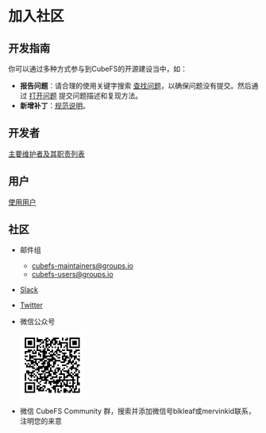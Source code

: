 # 加入社区

## 开发指南

你可以通过多种方式参与到CubeFS的开源建设当中，如：

- **报告问题**：请合理的使用关键字搜索 [查找问题](https://github.com/cubeFS/cubefs/search?q=&type=Issues&utf8=%E2%9C%93)，以确保问题没有提交。然后通过 [打开问题](https://github.com/cubeFS/cubefs/issues) 提交问题描述和复现方法。
- **新增补丁**：[规范说明](https://github.com/cubefs/cubefs/blob/master/CONTRIBUTING.md)。

## 开发者

[主要维护者及其职责列表](https://github.com/cubefs/cubefs/blob/master/MAINTAINERS.md)

## 用户

[使用用户](https://github.com/cubefs/cubefs/blob/master/ADOPTERS.md)

## 社区

- 邮件组
  - [cubefs-maintainers@groups.io](https://groups.io/g/cubefs-maintainers)
  - [cubefs-users@groups.io](https://groups.io/g/cubefs-users)
- [Slack](https://join.slack.com/t/cubefs/shared_invite/zt-1ra17fe0i-hMqdQsm5o661aPR29LsNCg)
- [Twitter](https://twitter.com/cubefs)
- 微信公众号

  ![qrcode](./pic/qrcode.bmp)
- 微信 CubeFS Community 群，搜索并添加微信号blkleaf或mervinkid联系，注明您的来意